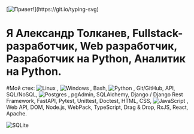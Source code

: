 [![Привет!](https://readme-typing-svg.herokuapp.com?color=%2336BCF7&lines=Привет!)](https://git.io/typing-svg)
# Я Александр Толканев, Fullstack-разработчик, Web разработчик, Разработчик на Python, Аналитик на Python.

#Мой стек:
![Linux](https://img.shields.io/badge/Linux-FCC624?style=for-the-badge&logo=linux&logoColor=black)
, ![Windows](https://img.shields.io/badge/Windows-0078D6?style=for-the-badge&logo=windows&logoColor=white)
, Bash, ![Python](https://img.shields.io/badge/python-3670A0?style=for-the-badge&logo=python&logoColor=ffdd54)
, Git/GitHub, API, SQL/NoSQL, ![Postgres](https://img.shields.io/badge/postgres-%23316192.svg?style=for-the-badge&logo=postgresql&logoColor=white)
, pgAdmin, SQLAlchemy, Django / Django Rest Framework, FastAPI, Pytest, Unittest, Doctest, HTML, CSS, ![JavaScript](https://img.shields.io/badge/javascript-%23323330.svg?style=for-the-badge&logo=javascript&logoColor=%23F7DF1E)
, Web API, DOM, Node.js, WebPack, TypeScript, Drag & Drop, RxJS, React, Apache.

![SQLite](https://img.shields.io/badge/sqlite-%2307405e.svg?style=for-the-badge&logo=sqlite&logoColor=white)
